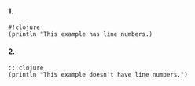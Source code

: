 #### 1. ####

    #!clojure
    (println "This example has line numbers.)

#### 2. ####
    
    :::clojure
    (println "This example doesn't have line numbers.")


